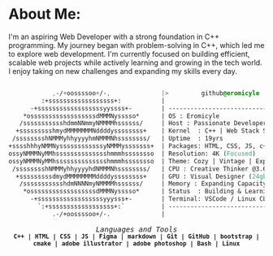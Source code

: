 # About Me:
I'm an aspiring Web Developer with a strong foundation in C++ programming. My journey began with problem-solving in C++, which led me to explore web development. I'm currently focused on building efficient, scalable web projects while actively learning and growing in the tech world. I enjoy taking on new challenges and expanding my skills every day.

``` css

            ,-/+oossssoo+/-,              |>         github@eromicyle
         :+ssssssssssssssssss+:           |
      -+ssssssssssssssssssyyssss+-        | -----------------------------------
    *ossssssssssssssssssdMMMNysssso*      | OS : Eromicyle
   /ssssssssssshdmmNNmmyNMMMMhssssss/     | Host : Passionate Developer
  +ssssssssshmydMMMMMMMNddddyssssssss+    | Kernel  : C++ | Web Stack Shell
 /sssssssshNMMMyhhyyyyhmNMMMNhssssssss/   | Uptime  : 19yrs
+sssshhhyNMMNyssssssssssssyNMMMysssssss+  | Packages: HTML, CSS, JS, c++
ossyNMMMNyMMhsssssssssssssshmmmhssssssso  | Resolution: 4K (Focused)
ossyNMMMNyMMhsssssssssssssshmmmhssssssso  | Theme: Cozy | Vintage | Experimental
 /sssssssshNMMMyhhyyyyhdNMMMNhssssssss/   | CPU : Creative Thinker @3.6GHz
  +sssssssssdmydMMMMMMMMddddyssssssss+    | GPU : Visual Designer (24gb)
   /ssssssssssshdmNNNNmyNMMMMhssssss/     | Memory : Expanding Capacity
    *ossssssssssssssssssdMMMNysssso*      | Status  : Building & Learning
      -+ssssssssssssssssssyyysss+-        | Terminal: VSCode / Linux CLI
        `:+ssssssssssssssssss+:`          | -----------------------------------
            .-/+oossssoo+/-.              | 

```

<p align="center" font-size="20px">
<samp>
  <i>Languages and Tools</i>
  <br>
  <sup>
    <b>
      C++ | HTML | CSS | JS | Figma | markdown | Git | GitHub | bootstrap | cmake | adobe illustrator | adobe photoshop | Bash | Linux
    </b>
    <br>
  </sup>
</samp>
</p>
